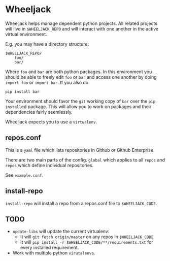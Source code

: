 # Wheeljack

Wheeljack helps manage dependent python projects.  All related projects will
live in `$WHEELJACK_REPO` and will interact with one another in the active
virtual environment.

E.g. you may have a directory structure:

```
$WHEELJACK_REPO/
    foo/
    bar/

```

Where `foo` and `bar` are both python packages.  In this environment you should
be able to freely edit `foo` or `bar` and access one another by doing `import
foo` or `import bar`.  If you also do:

```
pip install bar
```

Your environment should favor the `git` working copy of `bar` over the `pip
install`ed package.  This will allow you to work on packages and their
dependencies fairly seemlessly.

Wheeljack expects you to use a `virtualenv`.

## repos.conf

This is a `yaml` file which lists repositories in Github or Github Enterprise.

There are two main parts of the config.  `global` which applies to all `repos`
and `repos` which define individual repositories.

See `example.conf`.

## install-repo

`install-repo` will install a repo from a repos.conf file to `$WHEELJACK_CODE`.

## TODO

* `update-libs` will update the current virtualenv:
  * It will `git fetch origin/master` on any repos in `$WHEELJACK_CODE`
  * It will `pip install -r $WHEELJACK_CODE/**/requirements.txt` for every
    installed requirement.
* Work with multiple python `virutalenv`s.
